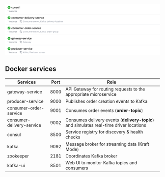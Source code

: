 ![Services](./images/svc.png "Services")

## Docker services

| Services                   | Port | Role                                                                                    |
|----------------------------|------|-----------------------------------------------------------------------------------------|
| gateway-service            | 8000 | API Gateway for routing requests to the appropriate microservice                        |
| producer-service           | 9000 | Publishes order creation events to Kafka                                                |
| consumer-order-service     | 9001 | Consumes order events (**order-topic**)                                                 |
| consumer-delivery-service  | 9002 | Consumes delivery events (**delivery-topic**) and simulates real-time driver locations  |
| consul                     | 8500 | Service registry for discovery & health checks                                          |
| kafka                      | 9092 | Message broker for streaming data (Kraft Mode)                                          |
| zookeeper                  | 2181 | Coordinates Kafka broker                                                                |
| kafka-ui                   | 8501 | Web UI to monitor Kafka topics and consumers                                            |
